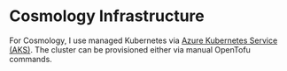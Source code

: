 # Cosmology Infrastructure

For Cosmology, I use managed Kubernetes via [Azure Kubernetes Service (AKS)](https://azure.microsoft.com/en-us/products/kubernetes-service). The cluster can be provisioned either via manual OpenTofu commands. 
